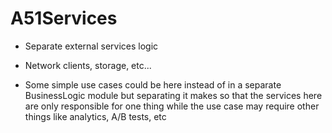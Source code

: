 # A51Services

- Separate external services logic

- Network clients, storage, etc...

- Some simple use cases could be here instead of in a separate BusinessLogic module
but separating it makes so that the services here are only responsible for one thing
while the use case may require other things like analytics, A/B tests, etc
